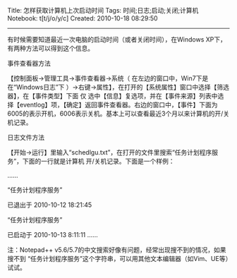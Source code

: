 Title: 怎样获取计算机上次启动时间
Tags: 时间;日志;启动;关闭;计算机
Notebook: t[t/j/o/y/c]
Created: 2010-10-18 08:29:50

------

有时候需要知道最近一次电脑的启动时间（或者关闭时间），在Windows XP下，有两种方法可以得到这个信息。

 事件查看器方法 

【控制面板->管理工具->事件查看器->系统（ 在左边的窗口中，Win7下是在“Windows日志”下 ）->右键->属性】，在打开的【系统属性】窗口中选择【筛选器】，在【事件类型】下面 仅 选中【信息】复选项，并在【事件来源】列表中选择【eventlog】项，【确定】返回事件查看器。右边的窗口中，【事件】下面为6005的表示开机，6006表示关机。基本上可以查看最近3个月以来计算机的开/关机记录。 

 日志文件方法 

【开始->运行】里输入“schedlgu.txt”，在打开的文件里搜索“任务计划程序服务”，下面的一行就是计算机 开/关机记录。下面是一个样例： 
 
 …… 

 “任务计划程序服务” 

  已退出于 2010-10-12 18:21:45 

 “任务计划程序服务” 

  已启动于 2010-10-13 8:11:11 
…… 
 
注：Notepad++ v5.6/5.7的中文搜索好像有问题，经常出现搜不到的情况，如果搜不到 “任务计划程序服务”这个字符串，可以用其他文本编辑器（如Vim、UE等）试试。